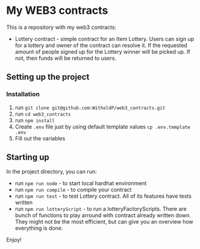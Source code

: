 # My WEB3 contracts

This is a repository with my web3 contracts:
- Lottery contract - simple contract for an Item Lottery. Users can sign up for a lottery and owner of the contract can resolve it. If the requested amount of people signed up for the Lottery winner will be picked up. If not, then funds will be returned to users.

## Setting up the project


### Installation

1. run `git clone git@github.com:WitholdP/web3_contracts.git`
2. run `cd web3_contracts`
3. run `npm install`
4. Create `.env` file just by using default template values `cp .env.template .env`
5. Fill out the variables

## Starting up

In the project directory, you can run:

- run `npm run node` - to start local hardhat environment
- run `npm run compile` - to compile your contract
- run `npm run test` - to test Lottery contract. All of its features have tests written
- run `npm run lotteryScript` - to run a lotteryFactoryScripts. There are bunch of functions to play arround with contract already written down. They might not be the most efficient, but can give you an overview how everything is done.

Enjoy!
